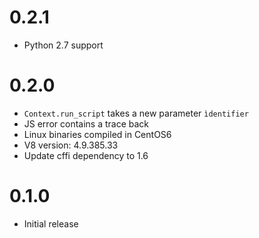 0.2.1
==================

* Python 2.7 support

0.2.0
==================

* `Context.run_script` takes a new
  parameter `ìdentifier`
* JS error contains a trace back
* Linux binaries compiled in CentOS6
* V8 version: 4.9.385.33
* Update cffi dependency to 1.6

0.1.0
==================

* Initial release
